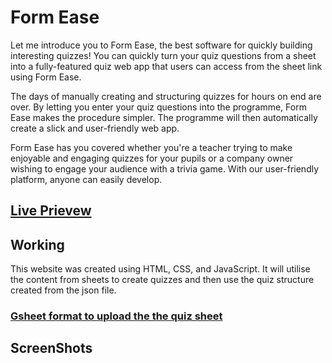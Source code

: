 <h1>Form Ease</h1>
Let me introduce you to Form Ease, the best software for quickly building interesting quizzes! You can quickly turn your quiz questions from a sheet into a fully-featured quiz web app that users can access from the sheet link using Form Ease.

The days of manually creating and structuring quizzes for hours on end are over. By letting you enter your quiz questions into the programme, Form Ease makes the procedure simpler. The programme will then automatically create a slick and user-friendly web app.

Form Ease has you covered whether you're a teacher trying to make enjoyable and engaging quizzes for your pupils or a company owner wishing to engage your audience with a trivia game. With our user-friendly platform, anyone can easily develop.

<h2><a href="https://muhammedr7025.github.io/FormEase/">Live Prievew</a></h2>

<h2>Working</h2>
This website was created using HTML, CSS, and JavaScript. It will utilise the content from sheets to create quizzes and then use the quiz structure created from the json file.

<h3><a href="https://docs.google.com/spreadsheets/d/1xa5bCHfBd3wcRsMSWNGC-WT0FsOntJeB2faru0R1GcE/edit#gid=0">Gsheet format to upload the the quiz sheet</a></h3>
<h2>ScreenShots</h2>
<h3><a href="https://ibb.co/n0N6JsB"</a></h3>
  <h3> <a href="https://ibb.co/G0wfCQq"</a></h3>
